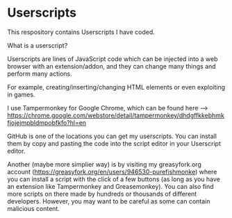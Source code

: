 # Userscripts
This respository contains Userscripts I have coded. 

What is a userscript?

Userscripts are lines of JavaScript code which can be injected into a web browser with an extension/addon, and they can change many things and perform many actions. 

For example, creating/inserting/changing HTML elements or even exploiting in games.
 
I use Tampermonkey for Google Chrome, which can be found here --> https://chrome.google.com/webstore/detail/tampermonkey/dhdgffkkebhmkfjojejmpbldmpobfkfo?hl=en
 
GitHub is one of the locations you can get my userscripts. You can install them by copy and pasting the code into the script editor in your Userscript editor.
 
Another (maybe more simplier way) is by visiting my greasyfork.org account (https://greasyfork.org/en/users/946530-purefishmonke) where you can install a script with the click of a few buttons (as long as you have an extension like Tampermonkey and Greasemonkey). You can also find more scripts on there made by hundreds or thousands of different developers. However, you may want to be careful as some can contain malicious content. 
